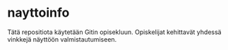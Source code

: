 # nayttoinfo
Tätä repositiota käytetään Gitin opisekluun. Opiskelijat kehittavät yhdessä vinkkejä näyttöön valmistautumiseen.
